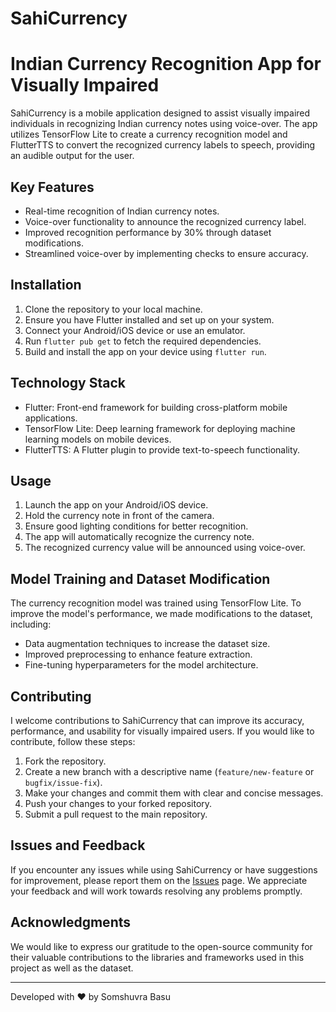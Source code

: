 # SahiCurrency

# Indian Currency Recognition App for Visually Impaired

<!--![App Demo](demo.gif)-->

SahiCurrency is a mobile application designed to assist visually impaired individuals in recognizing Indian currency notes using voice-over. The app utilizes TensorFlow Lite to create a currency recognition model and FlutterTTS to convert the recognized currency labels to speech, providing an audible output for the user.

## Key Features

- Real-time recognition of Indian currency notes.
- Voice-over functionality to announce the recognized currency label.
- Improved recognition performance by 30% through dataset modifications.
- Streamlined voice-over by implementing checks to ensure accuracy.

## Installation

1. Clone the repository to your local machine.
2. Ensure you have Flutter installed and set up on your system.
3. Connect your Android/iOS device or use an emulator.
4. Run `flutter pub get` to fetch the required dependencies.
5. Build and install the app on your device using `flutter run`.

## Technology Stack

- Flutter: Front-end framework for building cross-platform mobile applications.
- TensorFlow Lite: Deep learning framework for deploying machine learning models on mobile devices.
- FlutterTTS: A Flutter plugin to provide text-to-speech functionality.

## Usage

1. Launch the app on your Android/iOS device.
2. Hold the currency note in front of the camera.
3. Ensure good lighting conditions for better recognition.
4. The app will automatically recognize the currency note.
5. The recognized currency value will be announced using voice-over.

## Model Training and Dataset Modification

The currency recognition model was trained using TensorFlow Lite. To improve the model's performance, we made modifications to the dataset, including:

- Data augmentation techniques to increase the dataset size.
- Improved preprocessing to enhance feature extraction.
- Fine-tuning hyperparameters for the model architecture.

## Contributing

I welcome contributions to SahiCurrency that can improve its accuracy, performance, and usability for visually impaired users. If you would like to contribute, follow these steps:

1. Fork the repository.
2. Create a new branch with a descriptive name (`feature/new-feature` or `bugfix/issue-fix`).
3. Make your changes and commit them with clear and concise messages.
4. Push your changes to your forked repository.
5. Submit a pull request to the main repository.

## Issues and Feedback

If you encounter any issues while using SahiCurrency or have suggestions for improvement, please report them on the [Issues](link-to-issues) page. We appreciate your feedback and will work towards resolving any problems promptly.

<!--## License

SahiCurrency is open-source and licensed under the [MIT License](link-to-license). Feel free to use, modify, and distribute the app as per the terms of the license.-->

## Acknowledgments

We would like to express our gratitude to the open-source community for their valuable contributions to the libraries and frameworks used in this project as well as the dataset.

---

Developed with ❤️ by Somshuvra Basu

<!--[![GitHub](github-logo.png)](link-to-github) [![Twitter](twitter-logo.png)](link-to-twitter) [![LinkedIn](linkedin-logo.png)](link-to-linkedin) [![Website](website-logo.png)](link-to-website)-->
